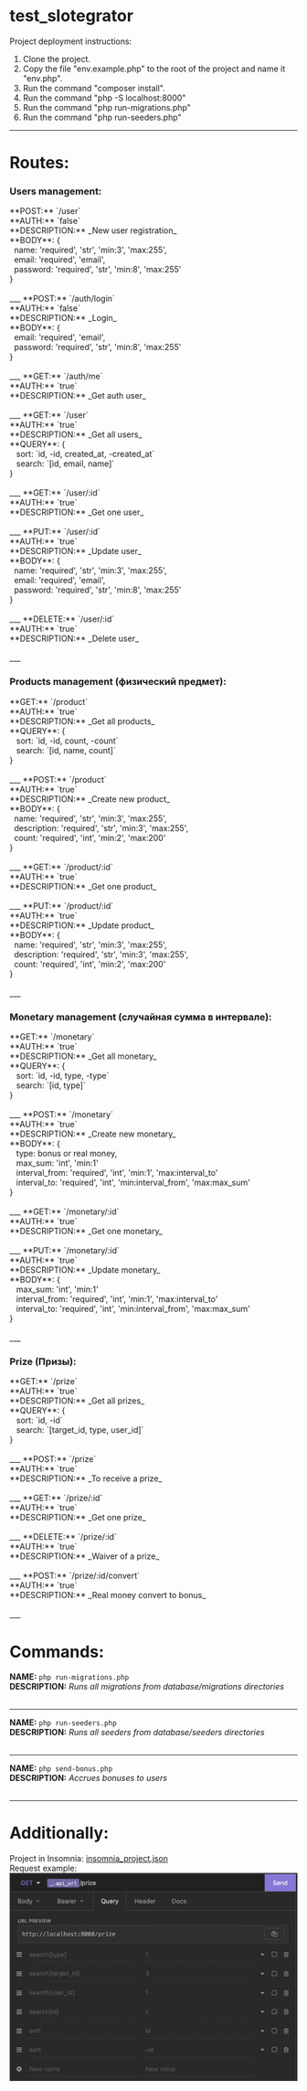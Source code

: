 # test_slotegrator

Project deployment instructions:
1) Clone the project.
2) Copy the file "env.example.php" to the root of the project and name it "env.php".
3) Run the command "composer install".
4) Run the command "php -S localhost:8000"
5) Run the command "php run-migrations.php"
6) Run the command "php run-seeders.php"
___

# Routes:
<h3>Users management:</h3>
**POST:** `/user` <br/>
**AUTH:** `false` <br/>
**DESCRIPTION:** _New user registration_ <br/>
**BODY**: { <br/>
&nbsp;&nbsp;name: 'required', 'str', 'min:3', 'max:255', <br/>
&nbsp;&nbsp;email: 'required', 'email', <br/>
&nbsp;&nbsp;password: 'required', 'str', 'min:8', 'max:255' <br/>
} <br/>
<br/>
___
**POST:** `/auth/login` <br/>
**AUTH:** `false` <br/>
**DESCRIPTION:** _Login_ <br/>
**BODY**: { <br/>
&nbsp;&nbsp;email: 'required', 'email', <br/>
&nbsp;&nbsp;password: 'required', 'str', 'min:8', 'max:255' <br/>
} <br/>
<br/>
___
**GET:** `/auth/me` <br/>
**AUTH:** `true` <br/>
**DESCRIPTION:** _Get auth user_ <br/>
<br/>
___
**GET:** `/user` <br/>
**AUTH:** `true` <br/>
**DESCRIPTION:** _Get all users_ <br/>
**QUERY**: { <br/>
&nbsp;&nbsp; sort: `id, -id, created_at, -created_at` <br/>
&nbsp;&nbsp; search: `[id, email, name]`<br/>
} <br/>
<br/>
___
**GET:** `/user/:id` <br/>
**AUTH:** `true` <br/>
**DESCRIPTION:** _Get one user_ <br/>
<br/>
___
**PUT:** `/user/:id` <br/>
**AUTH:** `true` <br/>
**DESCRIPTION:** _Update user_ <br/>
**BODY**: { <br/>
&nbsp;&nbsp;name: 'required', 'str', 'min:3', 'max:255', <br/>
&nbsp;&nbsp;email: 'required', 'email', <br/>
&nbsp;&nbsp;password: 'required', 'str', 'min:8', 'max:255' <br/>
} <br/>
<br/>
___
**DELETE:** `/user/:id` <br/>
**AUTH:** `true` <br/>
**DESCRIPTION:** _Delete user_ <br/>
<br/>
___
<h3>Products management (физический предмет):</h3>
**GET:** `/product` <br/>
**AUTH:** `true` <br/>
**DESCRIPTION:** _Get all products_ <br/>
**QUERY**: { <br/>
&nbsp;&nbsp; sort: `id, -id, count, -count` <br/>
&nbsp;&nbsp; search: `[id, name, count]`<br/>
} <br/>
<br/>
___
**POST:** `/product` <br/>
**AUTH:** `true` <br/>
**DESCRIPTION:** _Create new product_ <br/>
**BODY**: { <br/>
&nbsp;&nbsp;name: 'required', 'str', 'min:3', 'max:255', <br/>
&nbsp;&nbsp;description: 'required', 'str', 'min:3', 'max:255', <br/>
&nbsp;&nbsp;count: 'required', 'int', 'min:2', 'max:200' <br/>
} <br/>
<br/>
___
**GET:** `/product/:id` <br/>
**AUTH:** `true` <br/>
**DESCRIPTION:** _Get one product_ <br/>
<br/>
___
**PUT:** `/product/:id` <br/>
**AUTH:** `true` <br/>
**DESCRIPTION:** _Update product_ <br/>
**BODY**: { <br/>
&nbsp;&nbsp;name: 'required', 'str', 'min:3', 'max:255', <br/>
&nbsp;&nbsp;description: 'required', 'str', 'min:3', 'max:255', <br/>
&nbsp;&nbsp;count: 'required', 'int', 'min:2', 'max:200' <br/>
} <br/>
<br/>
___
<h3>Monetary management (случайная сумма в интервале):</h3>
**GET:** `/monetary` <br/>
**AUTH:** `true` <br/>
**DESCRIPTION:** _Get all monetary_ <br/>
**QUERY**: { <br/>
&nbsp;&nbsp; sort: `id, -id, type, -type` <br/>
&nbsp;&nbsp; search: `[id, type]`<br/>
} <br/>
<br/>
___
**POST:** `/monetary` <br/>
**AUTH:** `true` <br/>
**DESCRIPTION:** _Create new monetary_ <br/>
**BODY**: { <br/>
&nbsp;&nbsp; type: bonus or real money, <br/>
&nbsp;&nbsp; max_sum: 'int', 'min:1' <br/>
&nbsp;&nbsp; interval_from: 'required', 'int', 'min:1', 'max:interval_to' <br/>
&nbsp;&nbsp; interval_to: 'required', 'int', 'min:interval_from', 'max:max_sum' <br/>
} <br/>
<br/>
___
**GET:** `/monetary/:id` <br/>
**AUTH:** `true` <br/>
**DESCRIPTION:** _Get one monetary_ <br/>
<br/>
___
**PUT:** `/monetary/:id` <br/>
**AUTH:** `true` <br/>
**DESCRIPTION:** _Update monetary_ <br/>
**BODY**: { <br/>
&nbsp;&nbsp; max_sum: 'int', 'min:1' <br/>
&nbsp;&nbsp; interval_from: 'required', 'int', 'min:1', 'max:interval_to' <br/>
&nbsp;&nbsp; interval_to: 'required', 'int', 'min:interval_from', 'max:max_sum' <br/>
} <br/>
<br/>
___
<h3>Prize (Призы):</h3>
**GET:** `/prize` <br/>
**AUTH:** `true` <br/>
**DESCRIPTION:** _Get all prizes_ <br/>
**QUERY**: { <br/>
&nbsp;&nbsp; sort: `id, -id` <br/>
&nbsp;&nbsp; search: `[target_id, type, user_id]`<br/>
} <br/>
<br/>
___
**POST:** `/prize` <br/>
**AUTH:** `true` <br/>
**DESCRIPTION:** _To receive a prize_ <br/>
<br/>
___
**GET:** `/prize/:id` <br/>
**AUTH:** `true` <br/>
**DESCRIPTION:** _Get one prize_ <br/>
<br/>
___
**DELETE:** `/prize/:id` <br/>
**AUTH:** `true` <br/>
**DESCRIPTION:** _Waiver of a prize_ <br/>
<br/>
___
**POST:** `/prize/:id/convert` <br/>
**AUTH:** `true` <br/>
**DESCRIPTION:** _Real money convert to bonus_ <br/>
<br/>
___

# Commands:
**NAME:** `php run-migrations.php` <br/>
**DESCRIPTION:** _Runs all migrations from database/migrations directories_ <br/>
<br/>
___
**NAME:** `php run-seeders.php` <br/>
**DESCRIPTION:** _Runs all seeders from database/seeders directories_ <br/>
<br/>
___
**NAME:** `php send-bonus.php` <br/>
**DESCRIPTION:** _Accrues bonuses to users_ <br/>
<br/>
___

# Additionally:
Project in Insomnia: [insomnia_project.json](Insomnia_project.json) <br/>
Request example: <br/>
![img.png](img.png)

